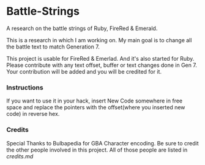 # Battle-Strings
A research on the battle strings of Ruby, FireRed &amp; Emerald.

This is a research in which I am working on.
My main goal is to change all the battle text to match Generation 7.

This project is usable for FireRed & Emerlad. And it's also started for Ruby.
Please contribute with any text offset, buffer or text changes done in Gen 7. Your contribution will be added and you will be credited for it.

### Instructions
If you want to use it in your hack, insert New Code somewhere in free space and replace the pointers with the offset(where you inserted new code) in reverse hex.

### Credits
Special Thanks to Bulbapedia for GBA Character encoding.
Be sure to credit the other people involved in this project. All of those people are listed in *credits.md*

